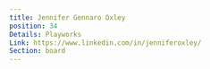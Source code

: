```yaml
---
title: Jennifer Gennaro Oxley
position: 34
Details: Playworks
Link: https://www.linkedin.com/in/jenniferoxley/
Section: board
---
```


